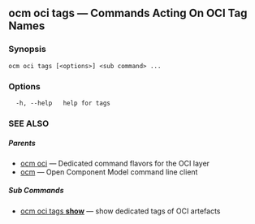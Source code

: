## ocm oci tags &mdash; Commands Acting On OCI Tag Names

### Synopsis

```
ocm oci tags [<options>] <sub command> ...
```

### Options

```
  -h, --help   help for tags
```

### SEE ALSO

##### Parents

* [ocm oci](ocm_oci.md)	 &mdash; Dedicated command flavors for the OCI layer
* [ocm](ocm.md)	 &mdash; Open Component Model command line client


##### Sub Commands

* [ocm oci tags <b>show</b>](ocm_oci_tags_show.md)	 &mdash; show dedicated tags of OCI artefacts

